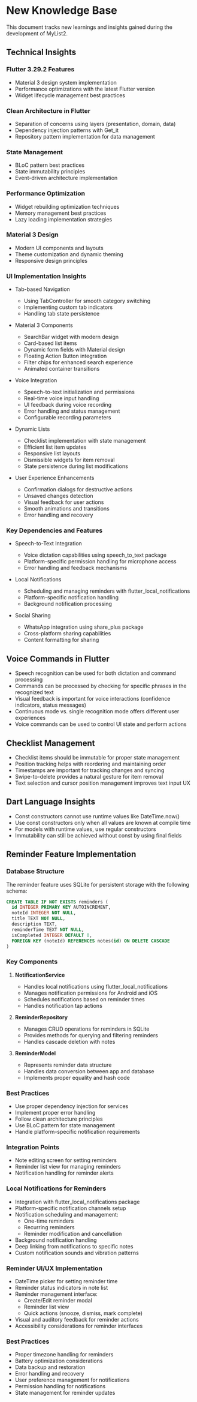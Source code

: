 # New Knowledge Base

This document tracks new learnings and insights gained during the development of MyList2.

## Technical Insights

### Flutter 3.29.2 Features
- Material 3 design system implementation
- Performance optimizations with the latest Flutter version
- Widget lifecycle management best practices

### Clean Architecture in Flutter
- Separation of concerns using layers (presentation, domain, data)
- Dependency injection patterns with Get_it
- Repository pattern implementation for data management

### State Management
- BLoC pattern best practices
- State immutability principles
- Event-driven architecture implementation

### Performance Optimization
- Widget rebuilding optimization techniques
- Memory management best practices
- Lazy loading implementation strategies

### Material 3 Design
- Modern UI components and layouts
- Theme customization and dynamic theming
- Responsive design principles

### UI Implementation Insights
- Tab-based Navigation
  - Using TabController for smooth category switching
  - Implementing custom tab indicators
  - Handling tab state persistence

- Material 3 Components
  - SearchBar widget with modern design
  - Card-based list items
  - Dynamic form fields with Material design
  - Floating Action Button integration
  - Filter chips for enhanced search experience
  - Animated container transitions

- Voice Integration
  - Speech-to-text initialization and permissions
  - Real-time voice input handling
  - UI feedback during voice recording
  - Error handling and status management
  - Configurable recording parameters

- Dynamic Lists
  - Checklist implementation with state management
  - Efficient list item updates
  - Responsive list layouts
  - Dismissible widgets for item removal
  - State persistence during list modifications

- User Experience Enhancements
  - Confirmation dialogs for destructive actions
  - Unsaved changes detection
  - Visual feedback for user actions
  - Smooth animations and transitions
  - Error handling and recovery

### Key Dependencies and Features
- Speech-to-Text Integration
  - Voice dictation capabilities using speech_to_text package
  - Platform-specific permission handling for microphone access
  - Error handling and feedback mechanisms

- Local Notifications
  - Scheduling and managing reminders with flutter_local_notifications
  - Platform-specific notification handling
  - Background notification processing

- Social Sharing
  - WhatsApp integration using share_plus package
  - Cross-platform sharing capabilities
  - Content formatting for sharing

## Voice Commands in Flutter
- Speech recognition can be used for both dictation and command processing
- Commands can be processed by checking for specific phrases in the recognized text
- Visual feedback is important for voice interactions (confidence indicators, status messages)
- Continuous mode vs. single recognition mode offers different user experiences
- Voice commands can be used to control UI state and perform actions

## Checklist Management
- Checklist items should be immutable for proper state management
- Position tracking helps with reordering and maintaining order
- Timestamps are important for tracking changes and syncing
- Swipe-to-delete provides a natural gesture for item removal
- Text selection and cursor position management improves text input UX 

## Dart Language Insights
- Const constructors cannot use runtime values like DateTime.now()
- Use const constructors only when all values are known at compile time
- For models with runtime values, use regular constructors
- Immutability can still be achieved without const by using final fields 

## Reminder Feature Implementation
### Database Structure
The reminder feature uses SQLite for persistent storage with the following schema:
```sql
CREATE TABLE IF NOT EXISTS reminders (
  id INTEGER PRIMARY KEY AUTOINCREMENT,
  noteId INTEGER NOT NULL,
  title TEXT NOT NULL,
  description TEXT,
  reminderTime TEXT NOT NULL,
  isCompleted INTEGER DEFAULT 0,
  FOREIGN KEY (noteId) REFERENCES notes(id) ON DELETE CASCADE
)
```

### Key Components
1. **NotificationService**
   - Handles local notifications using flutter_local_notifications
   - Manages notification permissions for Android and iOS
   - Schedules notifications based on reminder times
   - Handles notification tap actions

2. **ReminderRepository**
   - Manages CRUD operations for reminders in SQLite
   - Provides methods for querying and filtering reminders
   - Handles cascade deletion with notes

3. **ReminderModel**
   - Represents reminder data structure
   - Handles data conversion between app and database
   - Implements proper equality and hash code

### Best Practices
- Use proper dependency injection for services
- Implement proper error handling
- Follow clean architecture principles
- Use BLoC pattern for state management
- Handle platform-specific notification requirements

### Integration Points
- Note editing screen for setting reminders
- Reminder list view for managing reminders
- Notification handling for reminder alerts

### Local Notifications for Reminders
- Integration with flutter_local_notifications package
- Platform-specific notification channels setup
- Notification scheduling and management:
  - One-time reminders
  - Recurring reminders
  - Reminder modification and cancellation
- Background notification handling
- Deep linking from notifications to specific notes
- Custom notification sounds and vibration patterns

### Reminder UI/UX Implementation
- DateTime picker for setting reminder time
- Reminder status indicators in note list
- Reminder management interface:
  - Create/Edit reminder modal
  - Reminder list view
  - Quick actions (snooze, dismiss, mark complete)
- Visual and auditory feedback for reminder actions
- Accessibility considerations for reminder interfaces

### Best Practices
- Proper timezone handling for reminders
- Battery optimization considerations
- Data backup and restoration
- Error handling and recovery
- User preference management for notifications
- Permission handling for notifications
- State management for reminder updates 